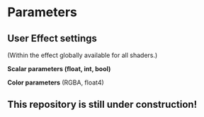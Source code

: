 # Parameters  
    
## User Effect settings  
   (Within the effect globally available for all shaders.)

   **Scalar parameters (float, int, bool)**
   
   **Color parameters** (RGBA, float4)




## This repository is still under construction!
